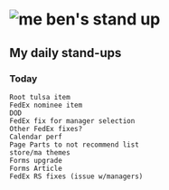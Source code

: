 # ![me](https://avatars2.githubusercontent.com/u/5232044?s=50&v=4) ben's stand up

## My daily stand-ups

### Today
    
    Root tulsa item
    FedEx nominee item
    DOD
    FedEx fix for manager selection
    Other FedEx fixes?
    Calendar perf
    Page Parts to not recommend list 
    store/ma themes
    Forms upgrade
    Forms Article
    FedEx RS fixes (issue w/managers)
